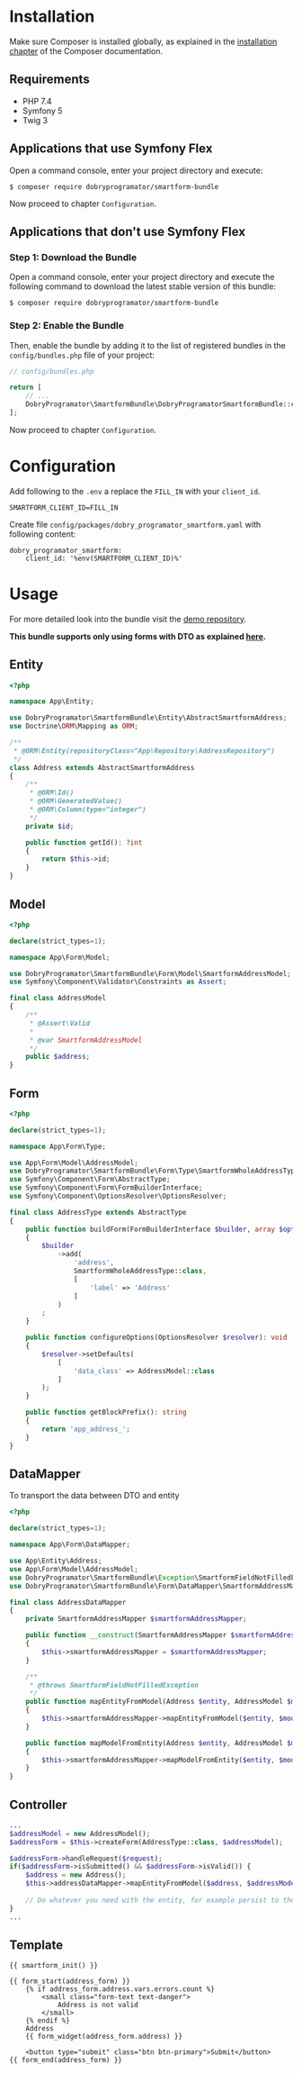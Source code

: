 Installation
============

Make sure Composer is installed globally, as explained in the
[installation chapter](https://getcomposer.org/doc/00-intro.md)
of the Composer documentation.

Requirements
----------------------------------
* PHP 7.4
* Symfony 5
* Twig 3

Applications that use Symfony Flex
----------------------------------

Open a command console, enter your project directory and execute:

```console
$ composer require dobryprogramator/smartform-bundle
```

Now proceed to chapter `Configuration`.

Applications that don't use Symfony Flex
----------------------------------------

### Step 1: Download the Bundle

Open a command console, enter your project directory and execute the
following command to download the latest stable version of this bundle:

```console
$ composer require dobryprogramator/smartform-bundle
```

### Step 2: Enable the Bundle

Then, enable the bundle by adding it to the list of registered bundles
in the `config/bundles.php` file of your project:

```php
// config/bundles.php

return [
    // ...
    DobryProgramator\SmartformBundle\DobryProgramatorSmartformBundle::class => ['all' => true],
];
```

Now proceed to chapter `Configuration`.

Configuration
=============
Add following to the `.env` a replace the `FILL_IN` with your `client_id`.

```
SMARTFORM_CLIENT_ID=FILL_IN
```

Create file `config/packages/dobry_programator_smartform.yaml` with following content:
```
dobry_programator_smartform:
    client_id: '%env(SMARTFORM_CLIENT_ID)%'
```

Usage
=====
For more detailed look into the bundle visit the [demo repository](https://github.com/DobryProgramator/SmartformBundleDemo).

**This bundle supports only using forms with DTO as explained [here](https://blog.martinhujer.cz/symfony-forms-with-request-objects/).**

Entity
------
```php
<?php

namespace App\Entity;

use DobryProgramator\SmartformBundle\Entity\AbstractSmartformAddress;
use Doctrine\ORM\Mapping as ORM;

/**
 * @ORM\Entity(repositoryClass="App\Repository\AddressRepository")
 */
class Address extends AbstractSmartformAddress
{
    /**
     * @ORM\Id()
     * @ORM\GeneratedValue()
     * @ORM\Column(type="integer")
     */
    private $id;

    public function getId(): ?int
    {
        return $this->id;
    }
}
```

Model
-----
```php
<?php

declare(strict_types=1);

namespace App\Form\Model;

use DobryProgramator\SmartformBundle\Form\Model\SmartformAddressModel;
use Symfony\Component\Validator\Constraints as Assert;

final class AddressModel
{
    /**
     * @Assert\Valid
     *
     * @var SmartformAddressModel
     */
    public $address;
}
```

Form
----
```php
<?php

declare(strict_types=1);

namespace App\Form\Type;

use App\Form\Model\AddressModel;
use DobryProgramator\SmartformBundle\Form\Type\SmartformWholeAddressType;
use Symfony\Component\Form\AbstractType;
use Symfony\Component\Form\FormBuilderInterface;
use Symfony\Component\OptionsResolver\OptionsResolver;

final class AddressType extends AbstractType
{
    public function buildForm(FormBuilderInterface $builder, array $options): void
    {
        $builder
            ->add(
                'address',
                SmartformWholeAddressType::class,
                [
                    'label' => 'Address'
                ]
            )
        ;
    }

    public function configureOptions(OptionsResolver $resolver): void
    {
        $resolver->setDefaults(
            [
                'data_class' => AddressModel::class
            ]
        );
    }

    public function getBlockPrefix(): string
    {
        return 'app_address_';
    }
}
```

DataMapper
-----------
To transport the data between DTO and entity
```php
<?php

declare(strict_types=1);

namespace App\Form\DataMapper;

use App\Entity\Address;
use App\Form\Model\AddressModel;
use DobryProgramator\SmartformBundle\Exception\SmartformFieldNotFilledException;
use DobryProgramator\SmartformBundle\Form\DataMapper\SmartformAddressMapper;

final class AddressDataMapper
{
    private SmartformAddressMapper $smartformAddressMapper;

    public function __construct(SmartformAddressMapper $smartformAddressMapper)
    {
        $this->smartformAddressMapper = $smartformAddressMapper;
    }

    /**
     * @throws SmartformFieldNotFilledException
     */
    public function mapEntityFromModel(Address $entity, AddressModel $model): void
    {
        $this->smartformAddressMapper->mapEntityFromModel($entity, $model->address);
    }

    public function mapModelFromEntity(Address $entity, AddressModel $model): void
    {
        $this->smartformAddressMapper->mapModelFromEntity($entity, $model->address);
    }
}
```

Controller
----------
```php
...
$addressModel = new AddressModel();
$addressForm = $this->createForm(AddressType::class, $addressModel);

$addressForm->handleRequest($request);
if($addressForm->isSubmitted() && $addressForm->isValid()) {
    $address = new Address();
    $this->addressDataMapper->mapEntityFromModel($address, $addressModel);
    
    // Do whatever you need with the entity, for example persist to the databas
}
...
```

Template
--------
```twig
{{ smartform_init() }}

{{ form_start(address_form) }}
    {% if address_form.address.vars.errors.count %}
        <small class="form-text text-danger">
            Address is not valid
        </small>
    {% endif %}
    Address
    {{ form_widget(address_form.address) }}

    <button type="submit" class="btn btn-primary">Submit</button>
{{ form_end(address_form) }}
```
